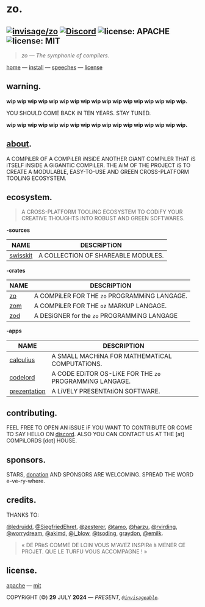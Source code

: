 # zo.

[![invisage/zo](https://img.shields.io/badge/github-invisageable/zo-black?logo=github)](https://github.com/invisageable/zo)
[![Discord](https://img.shields.io/badge/discord-compilords-7289DA?logo=discord)](https://discord.gg/JaNc4Nk5xw)
![license: APACHE](https://img.shields.io/badge/license-APACHE-blue?style=flat-square)
![license: MIT](https://img.shields.io/badge/license-MIT-blue?style=flat-square)
---

> *zo — The symphonie of compilers.*

[home](https://github.com/invisageable/zo) — [install](./notes/docs/README.md#install) — [speeches](notes/speeches) — [license](#license)   

## warning.

**wip wip wip wip wip wip wip wip wip wip wip wip wip wip wip wip wip.**

YOU SHOULD COME BACK iN TEN YEARS. STAY TUNED.

**wip wip wip wip wip wip wip wip wip wip wip wip wip wip wip wip wip.**  

## [about](https://youtu.be/GJfsbhJY8gk?feature=shared&t=196).

A COMPiLER OF A COMPiLER iNSiDE ANOTHER GiANT COMPiLER THAT iS iTSELF iNSiDE A GiGANTiC COMPiLER. THE AiM OF THE PROJECT iS TO CREATE A MODULABLE, EASY-TO-USE AND GREEN CROSS-PLATFORM TOOLiNG ECOSYSTEM.

## ecosystem.

> A CROSS-PLATFORM TOOLiNG ECOSYSTEM TO CODiFY YOUR CREATiVE THOUGHTS iNTO ROBUST AND GREEN SOFTWARES.

**-sources**

| NAME                          | DESCRiPTiON                        |
| ----------------------------- | ---------------------------------- |
| [swisskit](./source/swisskit) | A COLLECTiON OF SHAREABLE MODULES. |

**-crates**

| NAME                     | DESCRiPTiON                                  |
| ------------------------ | -------------------------------------------- |
| [zo](./crates/compiler)  | A COMPiLER FOR THE `zo` PROGRAMMiNG LANGAGE. |
| [zom](./crates/marker)   | A COMPiLER FOR THE `oz` MARKUP LANGAGE.      |
| [zod](./crates/designer) | A DESiGNER for the `zo` PROGRAMMiNG LANGAGE  |

**-apps**

| NAME                             | DESCRIPTION                                             |
| -------------------------------- | ------------------------------------------------------- |
| [calculius](./apps/adder)        | A SMALL MACHiNA FOR MATHEMATiCAL COMPUTATiONS.          |
| [codelord](./apps/coder)         | A CODE EDiTOR OS-LiKE FOR THE `zo` PROGRAMMiNG LANGAGE. |
| [prezentation](./apps/presenter) | A LiVELY PRESENTAtiON SOFTWARE.                         |

## contributing.

FEEL FREE TO OPEN AN iSSUE iF YOU WANT TO CONTRiBUTE OR COME TO SAY HELLO ON [discord](https://discord.gg/JaNc4Nk5xw). ALSO YOU CAN CONTACT US AT THE [at] COMPiLORDS [dot] HOUSE.

## sponsors.

STARS, [donation](https://patreon.com/invisageable) AND SPONSORS ARE WELCOMiNG. SPREAD THE WORD e-ve-ry-where.

## credits.

THANKS TO:

[@ledruidd](https://github.com/ledruidd), [@SiegfriedEhret](https://github.com/SiegfriedEhret), [@zesterer](https://github.com/zesterer), [@tamo](https://github.com/irevoire), [@harzu](https://github.com/Harzu), [@rvirding](https://github.com/rvirding), [@worrydream](https://x.com/worrydream), [@akimd](https://github.com/akimd), [@j_blow](https://www.twitch.tv/j_blow), [@tsoding](https://www.twitch.tv/j_blow), [graydon](https://github.com/graydon), [@emilk](https://github.com/emilk).

> « DE PRèS COMME DE LOIN VOUS M'AVEZ INSPIRé à MENER CE PROJET. QUE LE TURFU VOUS ACCOMPAGNE ! »

## license.

[apache](./LICENSE-APACHE) — [mit](./LICENSE-MIT)

COPYRiGHT (©) **29** JULY **2024** — *PRESENT, [`@invisageable`](https://twitter.com/invisageable).*   
